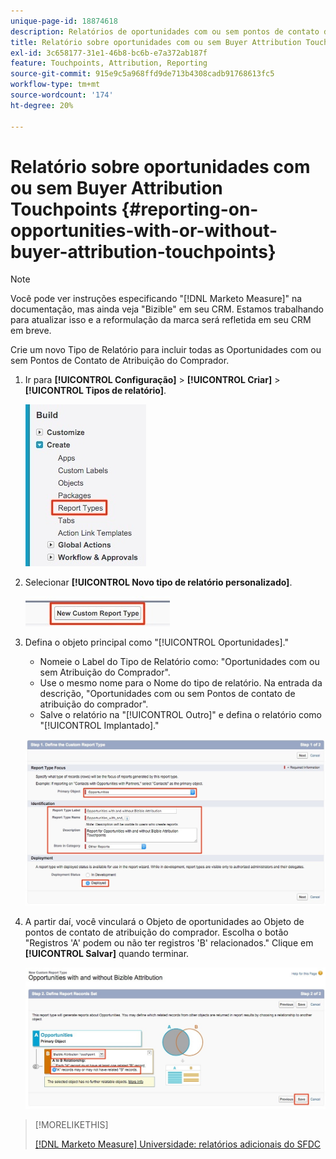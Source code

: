 ```yaml
---
unique-page-id: 18874618
description: Relatórios de oportunidades com ou sem pontos de contato de atribuição do comprador - [!DNL Marketo Measure]
title: Relatório sobre oportunidades com ou sem Buyer Attribution Touchpoints
exl-id: 3c658177-31e1-46b8-bc6b-e7a372ab187f
feature: Touchpoints, Attribution, Reporting
source-git-commit: 915e9c5a968ffd9de713b4308cadb91768613fc5
workflow-type: tm+mt
source-wordcount: '174'
ht-degree: 20%

---
```


# Relatório sobre oportunidades com ou sem Buyer Attribution Touchpoints {#reporting-on-opportunities-with-or-without-buyer-attribution-touchpoints}

>[!NOTE]
>
>Você pode ver instruções especificando &quot;[!DNL Marketo Measure]&quot; na documentação, mas ainda veja &quot;Bizible&quot; em seu CRM. Estamos trabalhando para atualizar isso e a reformulação da marca será refletida em seu CRM em breve.

Crie um novo Tipo de Relatório para incluir todas as Oportunidades com ou sem Pontos de Contato de Atribuição do Comprador.

1. Ir para **[!UICONTROL Configuração]** > **[!UICONTROL Criar]** > **[!UICONTROL Tipos de relatório]**.

   ![](assets/1-1.jpg)

1. Selecionar **[!UICONTROL Novo tipo de relatório personalizado]**.

   ![](assets/2-1.jpg)

1. Defina o objeto principal como &quot;[!UICONTROL Oportunidades].&quot;

   * Nomeie o Label do Tipo de Relatório como: &quot;Oportunidades com ou sem Atribuição do Comprador&quot;.
   * Use o mesmo nome para o Nome do tipo de relatório. Na entrada da descrição, &quot;Oportunidades com ou sem Pontos de contato de atribuição do comprador&quot;.
   * Salve o relatório na &quot;[!UICONTROL Outro]&quot; e defina o relatório como &quot;[!UICONTROL Implantado].&quot;

   ![](assets/3-1.jpg)

1. A partir daí, você vinculará o Objeto de oportunidades ao Objeto de pontos de contato de atribuição do comprador. Escolha o botão &quot;Registros &#39;A&#39; podem ou não ter registros &#39;B&#39; relacionados.&quot; Clique em **[!UICONTROL Salvar]** quando terminar.

   ![](assets/4-1.jpg)

>[!MORELIKETHIS]
>
>[[!DNL Marketo Measure] Universidade: relatórios adicionais do SFDC](https://universityonline.marketo.com/courses/bizible-fundamentals-bizible-102/#/page/5c5cb68dfb384d0c9fb96cd0)
